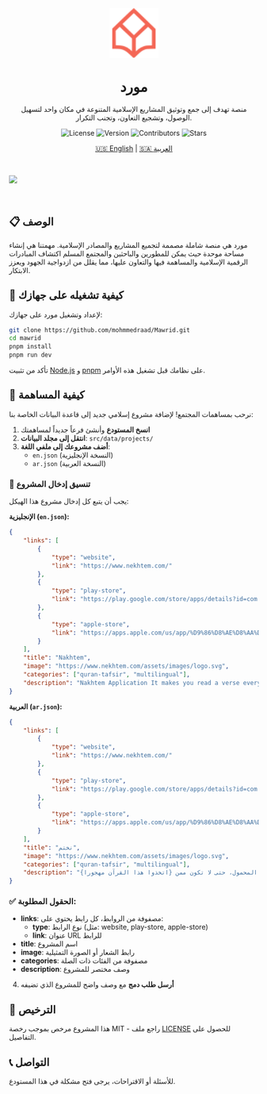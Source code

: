 <div align="center">
  <img src="./public/logo.svg" height="100" alt="Mawrid Logo"/>
  <h1>مورد</h1>
  <p>منصة تهدف إلى جمع وتوثيق المشاريع الإسلامية المتنوعة في مكان واحد لتسهيل الوصول، وتشجيع التعاون، وتجنب التكرار.</p>

![License](https://img.shields.io/badge/license-MIT-blue.svg)
![Version](https://img.shields.io/github/package-json/v/mohmmedraad/mawrid)
![Contributors](https://img.shields.io/github/contributors/mohmmedraad/mawrid)
![Stars](https://img.shields.io/github/stars/mohmmedraad/mawrid?style=social)

[🇺🇸 English](README.md) | [🇸🇦 العربية](README.ar.md)

</div>

<br/>

![](https://i.imgur.com/waxVImv.png)

<br/>

## 📋 الوصف

مورد هي منصة شاملة مصممة لتجميع المشاريع والمصادر الإسلامية. مهمتنا هي إنشاء مساحة موحدة حيث يمكن للمطورين والباحثين والمجتمع المسلم اكتشاف المبادرات الرقمية الإسلامية والمساهمة فيها والتعاون عليها، مما يقلل من ازدواجية الجهود ويعزز الابتكار.

## 🚀 كيفية تشغيله على جهازك

لإعداد وتشغيل مورد على جهازك:

```bash
git clone https://github.com/mohmmedraad/Mawrid.git
cd mawrid
pnpm install
pnpm run dev
```

تأكد من تثبيت [Node.js](https://nodejs.org/) و [pnpm](https://pnpm.io/) على نظامك قبل تشغيل هذه الأوامر.

## 🤝 كيفية المساهمة

نرحب بمساهمات المجتمع! لإضافة مشروع إسلامي جديد إلى قاعدة البيانات الخاصة بنا:

1. **انسخ المستودع** وأنشئ فرعاً جديداً لمساهمتك
2. **انتقل إلى مجلد البيانات**: `src/data/projects/`
3. **أضف مشروعك إلى ملفي اللغة**:
    - `en.json` (النسخة الإنجليزية)
    - `ar.json` (النسخة العربية)

### 📝 تنسيق إدخال المشروع

يجب أن يتبع كل إدخال مشروع هذا الهيكل:

**الإنجليزية (`en.json`):**

```json
{
    "links": [
        {
            "type": "website",
            "link": "https://www.nekhtem.com/"
        },
        {
            "type": "play-store",
            "link": "https://play.google.com/store/apps/details?id=com.karim.khatma&hl=ar"
        },
        {
            "type": "apple-store",
            "link": "https://apps.apple.com/us/app/%D9%86%D8%AE%D8%AA%D9%85/id1348796942"
        }
    ],
    "title": "Nakhtem",
    "image": "https://www.nekhtem.com/assets/images/logo.svg",
    "categories": ["quran-tafsir", "multilingual"],
    "description": "Nakhtem Application It makes you read a verse every time you open your mobile phone, so that you are not among those who \"have taken this Quran as something neglected.\""
}
```

**العربية (`ar.json`):**

```json
{
    "links": [
        {
            "type": "website",
            "link": "https://www.nekhtem.com/"
        },
        {
            "type": "play-store",
            "link": "https://play.google.com/store/apps/details?id=com.karim.khatma&hl=ar"
        },
        {
            "type": "apple-store",
            "link": "https://apps.apple.com/us/app/%D9%86%D8%AE%D8%AA%D9%85/id1348796942"
        }
    ],
    "title": "نختم",
    "image": "https://www.nekhtem.com/assets/images/logo.svg",
    "categories": ["quran-tafsir", "multilingual"],
    "description": "تطبيق نختم يجعلك تقرأ آية في كل مرة تفتح فيها هاتفك المحمول، حتى لا تكون ممن {اتخذوا هذا القرآن مهجورا}"
}
```

### ✅ الحقول المطلوبة:

-   **links**: مصفوفة من الروابط، كل رابط يحتوي على:
    -   **type**: نوع الرابط (مثل: website, play-store, apple-store)
    -   **link**: عنوان URL للرابط
-   **title**: اسم المشروع
-   **image**: رابط الشعار أو الصورة التمثيلية
-   **categories**: مصفوفة من الفئات ذات الصلة
-   **description**: وصف مختصر للمشروع

4. **أرسل طلب دمج** مع وصف واضح للمشروع الذي تضيفه

## 📄 الترخيص

هذا المشروع مرخص بموجب رخصة MIT - راجع ملف [LICENSE](LICENSE) للحصول على التفاصيل.

## 📞 التواصل

للأسئلة أو الاقتراحات، يرجى فتح مشكلة في هذا المستودع.
